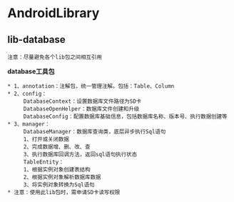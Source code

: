 # AndroidLibrary #

## lib-database ##

    注意：尽量避免各个lib包之间相互引用

**database工具包**

    * 1、annotation：注解包，统一管理注解。包括：Table、Column
    * 2、config：
         DatabaseContext：设置数据库文件路径为SD卡
         DatabaseOpenHelper：数据库文件创建和升级
         DatabaseConfig：配置数据库基础信息，包括数据库名称、版本号、执行数据创建等
    * 3、manager：
         DatabaseManager：数据库查询类，底层异步执行Sql语句
         1、打开或关闭数据
         2、完成数据增、删、改、查
         3、执行数据库回调方法，返回sql语句执行状态
         TableEntity：
         1、根据实例对象创建表结构
         2、根据实例对象解析数据库数据
         3、将实例对象转换为Sql语句
    * 注意：使用此lib包时，需申请SD卡读写权限